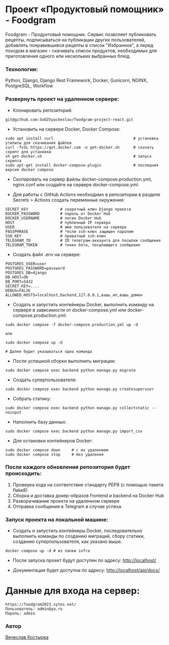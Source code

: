 # Проект «Продуктовый помощник» - Foodgram 
Foodgram - Продуктовый помощник. Сервис позволяет публиковать рецепты, подписываться на публикации других пользователей, добавлять понравившиеся рецепты в список "Избранное", а перед походом в магазин - скачивать список продуктов, необходимых для приготовления одного или нескольких выбранных блюд. 
### Технологии:

Python, Django, Django Rest Framework, Docker, Gunicorn, NGINX, PostgreSQL, Workflow

### Развернуть проект на удаленном сервере:

- Клонировать репозиторий:
```
git@github.com:SoOZVyacheslav/foodgram-project-react.git
```

- Установить на сервере Docker, Docker Compose:

```
sudo apt install curl                                   # установка утилиты для скачивания файлов
curl -fsSL https://get.docker.com -o get-docker.sh      # скачать скрипт для установки
sh get-docker.sh                                        # запуск скрипта
sudo apt-get install docker-compose-plugin              # последняя версия docker compose
```

- Скопировать на сервер файлы docker-compose.production.yml, nginx.conf или создайте на сервере docker-compose.yml:


- Для работы с GitHub Actions необходимо в репозитории в разделе Secrets > Actions создать переменные окружения:
```
SECRET_KEY              # секретный ключ Django проекта
DOCKER_PASSWORD         # пароль от Docker Hub
DOCKER_USERNAME         # логин Docker Hub
HOST                    # публичный IP сервера
USER                    # имя пользователя на сервере
PASSPHRASE              # *если ssh-ключ защищен паролем
SSH_KEY                 # приватный ssh-ключ
TELEGRAM_TO             # ID телеграм-аккаунта для посылки сообщения
TELEGRAM_TOKEN          # токен бота, посылающего сообщение
```
- Создать файл .env на сервере:
```
POSTGRES_USER=user
POSTGRES_PASSWORD=password
POSTGRES_DB=django
DB_HOST=db
DB_PORT=5432
SECRET_KEY=....
DEBUG=FALSE
ALLOWED_HOSTS=localhost,backend,127.0.0.1,вашь_ип,вашь_домен
```
- Создать и запустить контейнеры Docker, выполнить команду на сервере в зависимости от docker-compose.yml или docker-compose.production.yml:
```
sudo docker compose -f docker-compose.production.yml up -d

или

sudo docker compose up -d

# Далее будит указываться одна команда
```
- После успешной сборки выполнить миграции:
```
sudo docker compose exec backend python manage.py migrate
```

- Создать суперпользователя:
```
sudo docker compose exec backend python manage.py createsuperuser
```

- Собрать статику:
```
sudo docker compose exec backend python manage.py collectstatic --noinput
```

- Наполнить базу данных:
```
sudo docker compose exec backend python manage.py import_csv
```

- Для остановки контейнеров Docker:
```
sudo docker compose down     # с их удалением
sudo docker compose stop     # без удаления
```

### После каждого обновления репозитория будет происходить:

1. Проверка кода на соответствие стандарту PEP8 (с помощью пакета flake8)
2. Сборка и доставка докер-образов frontend и backend на Docker Hub
3. Разворачивание проекта на удаленном сервере
4. Отправка сообщения в Telegram в случае успеха

### Запуск проекта на локальной машине:

- Создать и запустить контейнеры Docker, последовательно выполнить команды по созданию миграций, сбору статики, 
созданию суперпользователя, как указано выше.
```
docker compose up -d # из папки infra
```


- После запуска проект будут доступен по адресу: [http://localhost/](http://localhost/)


- Документация будет доступна по адресу: [http://localhost/api/docs/](http://localhost/api/docs/)
# Данные для входа на сервер: 
``` 
https://foodgram2023.sytes.net/
Пользователь: admin@ya.ru 
Пароль: admin 
``` 
### Автор
[Вячеслав Костырка](http://github.com/SoOZVyacheslav)